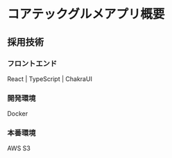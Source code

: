 # コアテックグルメアプリ概要

## 採用技術
### フロントエンド 

React | TypeScript | ChakraUI

### 開発環境

Docker

### 本番環境

AWS S3
